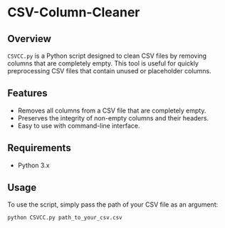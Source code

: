 # CSV-Column-Cleaner

## Overview
`CSVCC.py` is a Python script designed to clean CSV files by removing columns that are completely empty. This tool is useful for quickly preprocessing CSV files that contain unused or placeholder columns.

## Features
- Removes all columns from a CSV file that are completely empty.
- Preserves the integrity of non-empty columns and their headers.
- Easy to use with command-line interface.

## Requirements
- Python 3.x

## Usage
To use the script, simply pass the path of your CSV file as an argument:

```bash
python CSVCC.py path_to_your_csv.csv

